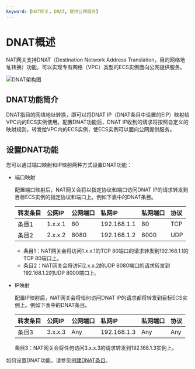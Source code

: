 ```yaml
---
keyword: [NAT网关, DNAT, 提供公网服务]
---
```


# DNAT概述

NAT网关支持DNAT（Destination Network Address Translation，目的网络地址转换）功能，可以实现专有网络（VPC）类型的ECS实例面向公网提供服务。

![DNAT架构图](https://static-aliyun-doc.oss-cn-hangzhou.aliyuncs.com/assets/img/zh-CN/8322314061/p178170.png)

## DNAT功能简介

DNAT指目的网络地址转换，即可以将DNAT IP（DNAT条目中设置的EIP）映射给VPC内的ECS实例使用。配置DNAT功能后，DNAT IP收到的请求将按照自定义的映射规则，转发给VPC内的ECS实例，使ECS实例可以面向公网提供服务。

## 设置DNAT功能

您可以通过端口映射和IP映射两种方式设置DNAT功能：

-   端口映射

    配置端口映射后，NAT网关会将以指定协议和端口访问DNAT IP的请求转发到目标ECS实例的指定协议和端口上。例如下表中的DNAT条目。

    |转发条目|公网IP|公网端口|私网IP|私网端口|协议|
    |:---|:---|:---|:---|:---|:-|
    |条目1|1.x.x.1|80|192.168.1.1|80|TCP|
    |条目2|2.x.x.2|8080|192.168.1.2|8000|UDP|

    -   条目1：NAT网关会将访问1.x.x.1的TCP 80端口的请求转发到192.168.1.1的TCP 80端口上。
    -   条目2：NAT网关会将访问2.x.x.2的UDP 8080端口的请求转发到192.168.1.2的UDP 8000端口上。
-   IP映射

    配置IP映射后，NAT网关会将任何访问DNAT IP的请求都将转发到目标ECS实例上。例如下表中的DNAT条目。

    |转发条目|公网IP|公网端口|私网IP|私网端口|协议|
    |:---|:---|:---|:---|:---|:-|
    |条目3|3.x.x.3|Any|192.168.1.3|Any|Any|

    条目3：NAT网关会将任何访问3.x.x.3的请求转发到192.168.1.3实例上。


如何设置DNAT功能，请参见[创建DNAT条目](/cn.zh-CN/用户指南/DNAT（提供公网服务）/创建DNAT条目.md)。

